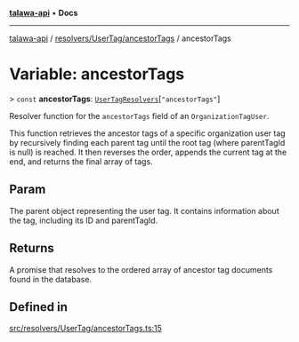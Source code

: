 [**talawa-api**](../../../../README.md) • **Docs**

***

[talawa-api](../../../../modules.md) / [resolvers/UserTag/ancestorTags](../README.md) / ancestorTags

# Variable: ancestorTags

\> `const` **ancestorTags**: [`UserTagResolvers`](../../../../types/generatedGraphQLTypes/type-aliases/UserTagResolvers.md)\[`"ancestorTags"`\]

Resolver function for the `ancestorTags` field of an `OrganizationTagUser`.

This function retrieves the ancestor tags of a specific organization user tag by recursively finding
each parent tag until the root tag (where parentTagId is null) is reached. It then reverses the order,
appends the current tag at the end, and returns the final array of tags.

## Param

The parent object representing the user tag. It contains information about the tag, including its ID and parentTagId.

## Returns

A promise that resolves to the ordered array of ancestor tag documents found in the database.

## Defined in

[src/resolvers/UserTag/ancestorTags.ts:15](https://github.com/PalisadoesFoundation/talawa-api/blob/92443bb6a5ff3ed66457149a509401986a82e570/src/resolvers/UserTag/ancestorTags.ts#L15)
